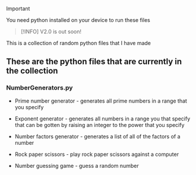 > [!IMPORTANT]
> You need python installed on your device to run these files

> [!INFO]
> V2.0 is out soon!

This is a collection of random python files that I have made

## These are the python files that are currently in the collection
### NumberGenerators.py
- Prime number generator - generates all prime numbers in a range that you specify
- Exponent generator - generates all numbers in a range you that specify that can be gotten by raising an integer to the power that you specify
- Number factors generator - generates a list of all of the factors of a number

- Rock paper scissors - play rock paper scissors against a computer
- Number guessing game - guess a random number
